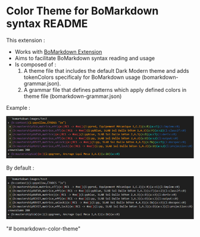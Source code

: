 # Color Theme for BoMarkdown syntax README

This extension :
- Works with [BoMarkdown Extension](https://github.com/Roeperni/bomarkdown)
- Aims to facilitate BoMarkdown syntax reading and usage
- Is composed of :
  1. A theme file that includes the default Dark Modern theme and adds tokenColors specificaly for BoMarkdown usage (bomarkdown-grammar.json).
  2. A grammar file that defines patterns which apply defined colors in theme file (bomarkdown-grammar.json)

Example : 


![alt text](./src/image2.png)


By default :


![alt text](./src/image1.png)

"# bomarkdown-color-theme" 